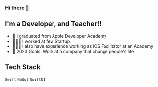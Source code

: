 ### Hi there 👋

<!--
**reyhanl/reyhanl** is a ✨ _special_ ✨ repository because its `README.md` (this file) appears on your GitHub profile.
-->

## I'm a Developer, and Teacher!!

- 🍎 I graduated from Apple Developer Academy 
- 🧑🏼‍💻 I worked at few Startup
- 👨🏼‍🏫 I also have experience working as iOS Facilitator at an Academy
- 🦄 2023 Goals: Work at a company that change people's life

## Tech Stack 
`Swift` `NoSql` `SwiftUI`
